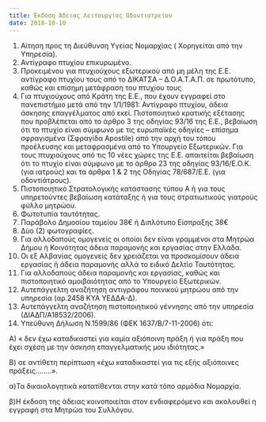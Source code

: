 ```yaml
---
title: Έκδοση Άδειας Λειτουργίας Οδοντιατρείου
date: 2018-10-10
---
```

1.    Αίτηση προς τη Διεύθυνση Υγείας Νομαρχίας ( Χορηγείται από την Υπηρεσία).
2.    Αντίγραφο πτυχίου επικυρωμένο.
3.    Προκειμένου για πτυχιούχους εξωτερικού από μη μέλη της Ε.Ε. αντίγραφο πτυχίου τους από το ΔΙΚΑΤΣΑ – Δ.Ο.Α.Τ.Α.Π. σε πρωτότυπο, καθώς και επίσημη μετάφραση του πτυχίου τους
4.    Για πτυχιούχους από Κράτη της Ε.Ε., που έχουν εγγραφεί στο πανεπιστήμιο μετά από την 1/1/1981: Αντίγραφο πτυχίου, άδεια άσκησης επαγγέλματος από εκεί. Πιστοποιητικό κρατικής εξέτασης που προβλέπεται από το άρθρο 3  της οδηγίας 93/16 της Ε.Ε., βεβαίωση ότι το πτυχίο είναι σύμφωνο με τις ευρωπαϊκές οδηγίες – επίσημα σφραγισμένα (Σφραγίδα Apostile) από την αρχή του τόπου προέλευσης και μεταφρασμένα από το Υπουργείο Εξωτερικών. Για τους πτυχιούχους από τις 10 νέες χώρες της Ε.Ε. απαιτείται βεβαίωση ότι το πτυχίο είναι σύμφωνο με το άρθρο 23 της οδηγίας 93/16/Ε.Ο.Κ. (για ιατρούς) και τα άρθρα 1 & 2 της Οδηγίας 78/687/Ε.Ε. (για οδοντιάτρους).
5.    Πιστοποιητικό Στρατολογικής κατάστασης τύπου Α ή για τους υπηρετούντες βεβαίωση κατάταξης ή για τους στρατιωτικούς γιατρούς φύλλο μητρώου.
6.    Φωτοτυπία ταυτότητας.
7.    Παράβολο Δημοσίου ταμείου 38€ ή Διπλότυπο Είσπραξης 38€
8.    Δύο (2) φωτογραφίες.
9.    Για αλλοδαπούς ομογενείς οι οποίοι δεν είναι γραμμένοι στα Μητρώα Δήμου ή Κοινότητας άδεια παραμονής και εργασίας στην Ελλάδα.
10.    Οι εξ Αλβανίας ομογενείς δεν χρειάζεται να προσκομίσουν άδεια εργασίας ή άδεια παραμονής αλλά το ειδικό Δελτίο Ταυτότητας.
11.    Για αλλοδαπούς άδεια παραμονής και εργασίας, καθώς και πιστοποιητικό αμοιβαιότητας από το Υπουργείο Εξωτερικών.
12.    Αυτεπάγγελτη αναζήτηση αντιγράφου ποινικού μητρώου από την υπηρεσία (αρ.2458 ΚΥΑ ΥΕΔΔΑ-Δ).
13.    Αυτεπάγγελτη αναζήτηση πιστοποιητικού γέννησης από την υπηρεσία (ΔΙΑΔΠ/Α18532/2006).
14.    Υπεύθυνη Δήλωση Ν.1599/86 (ΦΕΚ 1637/Β/7-11-2006) ότι:
 

Α) « δεν έχω καταδικαστεί για καμία αξιόποινη πράξη ή για πράξη που έχει  σχέση με την άσκηση επαγγελματικής μου ιδιότητας.»

Β) σε αντίθετη περίπτωση «έχω καταδικαστεί για τις εξής αξιόποινες  πράξεις……..».


α)Τα δικαιολογητικά κατατίθενται στην κατά τόπο αρμόδια Νομαρχία.

β)Η έκδοση της άδειας κοινοποιείται στον ενδιαφερόμενο και ακολουθεί η εγγραφή στα Μητρώα του Συλλόγου.
